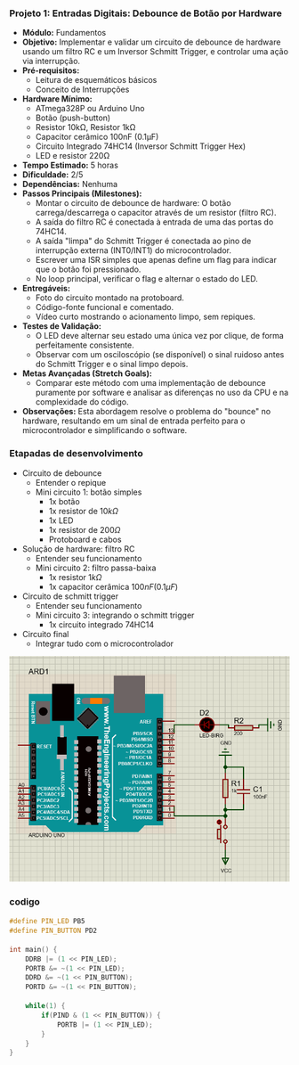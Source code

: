 ### Projeto 1: Entradas Digitais: Debounce de Botão por Hardware

- **Módulo:** Fundamentos
- **Objetivo:** Implementar e validar um circuito de debounce de hardware usando um filtro RC e um Inversor Schmitt Trigger, e controlar uma ação via interrupção.
- **Pré-requisitos:**
  - Leitura de esquemáticos básicos
  - Conceito de Interrupções
- **Hardware Mínimo:**
  - ATmega328P ou Arduino Uno
  - Botão (push-button)
  - Resistor 10kΩ, Resistor 1kΩ
  - Capacitor cerâmico 100nF (0.1µF)
  - Circuito Integrado 74HC14 (Inversor Schmitt Trigger Hex)
  - LED e resistor 220Ω
- **Tempo Estimado:** 5 horas
- **Dificuldade:** 2/5
- **Dependências:** Nenhuma
- **Passos Principais (Milestones):**
  - Montar o circuito de debounce de hardware: O botão carrega/descarrega o capacitor através de um resistor (filtro RC).
  - A saída do filtro RC é conectada à entrada de uma das portas do 74HC14.
  - A saída "limpa" do Schmitt Trigger é conectada ao pino de interrupção externa (INT0/INT1) do microcontrolador.
  - Escrever uma ISR simples que apenas define um flag para indicar que o botão foi pressionado.
  - No loop principal, verificar o flag e alternar o estado do LED.
- **Entregáveis:**
  - Foto do circuito montado na protoboard.
  - Código-fonte funcional e comentado.
  - Vídeo curto mostrando o acionamento limpo, sem repiques.
- **Testes de Validação:**
  - O LED deve alternar seu estado uma única vez por clique, de forma perfeitamente consistente.
  - Observar com um osciloscópio (se disponível) o sinal ruidoso antes do Schmitt Trigger e o sinal limpo depois.
- **Metas Avançadas (Stretch Goals):**
  - Comparar este método com uma implementação de debounce puramente por software e analisar as diferenças no uso da CPU e na complexidade do código.
- **Observações:** Esta abordagem resolve o problema do "bounce" no hardware, resultando em um sinal de entrada perfeito para o microcontrolador e simplificando o software.


### Etapadas de desenvolvimento
- Circuito de debounce
    - Entender o repique
    - Mini circuito 1: botão simples
        - 1x botão
        - 1x resistor de $10k\Omega$
        - 1x LED
        - 1x resistor de $200\Omega$
        - Protoboard e cabos
- Solução de hardware: filtro RC
    - Entender seu funcionamento
    - Mini circuito 2: filtro passa-baixa
        - 1x resistor $1k\Omega$
        - 1x capacitor cerâmica $100nF (0.1µF)$
- Circuito de schmitt trigger
    - Entender seu funcionamento
    - Mini circuito 3:  integrando o schmitt trigger
        - 1x circuito integrado 74HC14
- Circuito final
    - Integrar tudo com o microcontrolador

![circuito-proteus-8](./files/image.png)

### codigo

```cpp
#define PIN_LED PB5
#define PIN_BUTTON PD2

int main() {
    DDRB |= (1 << PIN_LED);
    PORTB &= ~(1 << PIN_LED);
    DDRD &= ~(1 << PIN_BUTTON);
    PORTD &= ~(1 << PIN_BUTTON);

    while(1) {
        if(PIND & (1 << PIN_BUTTON)) {
            PORTB |= (1 << PIN_LED);
        }
    }
}
```